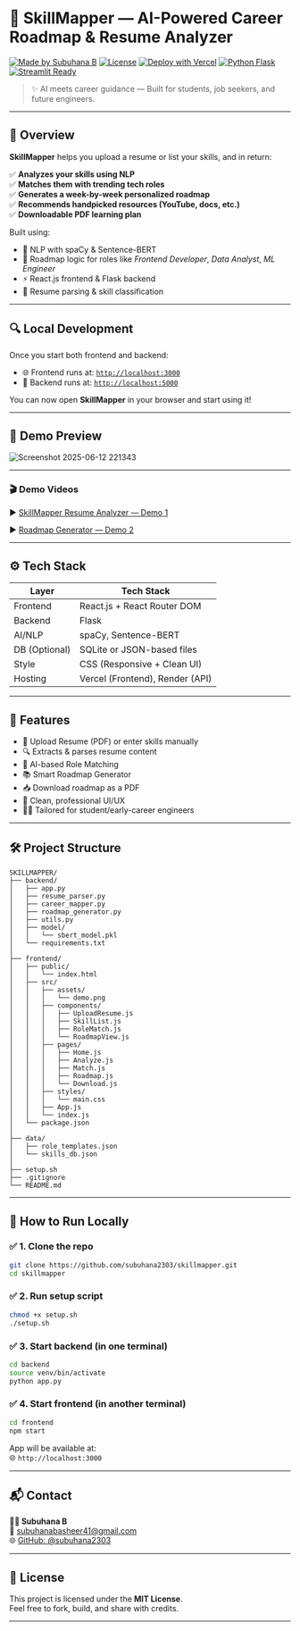 # 🚀 SkillMapper — AI-Powered Career Roadmap & Resume Analyzer

[![Made by Subuhana B](https://img.shields.io/badge/MADE%20BY-Subuhana%20B-blueviolet)](https://github.com/subuhana2303)
[![License](https://img.shields.io/badge/license-MIT-brightgreen)](LICENSE)
[![Deploy with Vercel](https://img.shields.io/badge/Frontend-Deployed%20on%20Vercel-black?logo=vercel)]()
[![Python Flask](https://img.shields.io/badge/Backend-Flask-blue)]()
[![Streamlit Ready](https://img.shields.io/badge/Streamlit-Ready-orange)]()

> ✨ AI meets career guidance — Built for students, job seekers, and future engineers.

---

## 🧩 Overview

**SkillMapper** helps you upload a resume or list your skills, and in return:

✅ **Analyzes your skills using NLP**  
✅ **Matches them with trending tech roles**  
✅ **Generates a week-by-week personalized roadmap**  
✅ **Recommends handpicked resources (YouTube, docs, etc.)**  
✅ **Downloadable PDF learning plan**

Built using:
- 🎯 NLP with spaCy & Sentence-BERT  
- 🧠 Roadmap logic for roles like *Frontend Developer*, *Data Analyst*, *ML Engineer*  
- ⚡ React.js frontend & Flask backend  
- 📄 Resume parsing & skill classification  

---

## 🔍 Local Development

Once you start both frontend and backend:

- 🌐 Frontend runs at: [`http://localhost:3000`](http://localhost:3000)
- 🧠 Backend runs at: [`http://localhost:5000`](http://localhost:5000)

You can now open **SkillMapper** in your browser and start using it!

---

## 🎯 Demo Preview


![Screenshot 2025-06-12 221343](https://github.com/user-attachments/assets/92f86481-7bea-4b22-8c89-fc3fb905402d)

---


### 🎬 Demo Videos

▶️ [SkillMapper Resume Analyzer — Demo 1](https://github.com/user-attachments/assets/98c6a85c-5418-4dbf-a089-7557d268cec6)

▶️ [Roadmap Generator — Demo 2](https://github.com/user-attachments/assets/8d5bf967-98a5-4441-9ce3-41764b70cf43)



---

## ⚙️ Tech Stack

| Layer        | Tech Stack                     |
|--------------|--------------------------------|
| Frontend     | React.js + React Router DOM    |
| Backend      | Flask                          |
| AI/NLP       | spaCy, Sentence-BERT           |
| DB (Optional)| SQLite or JSON-based files     |
| Style        | CSS (Responsive + Clean UI)    |
| Hosting      | Vercel (Frontend), Render (API)|

---

## 💼 Features

- 📝 Upload Resume (PDF) or enter skills manually  
- 🔍 Extracts & parses resume content  
- 🤖 AI-based Role Matching  
- 📚 Smart Roadmap Generator  
- 📥 Download roadmap as a PDF  
- 🎯 Clean, professional UI/UX  
- 🧑‍🎓 Tailored for student/early-career engineers  

---

## 🛠️ Project Structure

```
SKILLMAPPER/
├── backend/
│   ├── app.py
│   ├── resume_parser.py
│   ├── career_mapper.py
│   ├── roadmap_generator.py
│   ├── utils.py
│   ├── model/
│   │   └── sbert_model.pkl
│   └── requirements.txt
│
├── frontend/
│   ├── public/
│   │   └── index.html
│   ├── src/
│   │   ├── assets/
│   │   │   └── demo.png
│   │   ├── components/
│   │   │   ├── UploadResume.js
│   │   │   ├── SkillList.js
│   │   │   ├── RoleMatch.js
│   │   │   └── RoadmapView.js
│   │   ├── pages/
│   │   │   ├── Home.js
│   │   │   ├── Analyze.js
│   │   │   ├── Match.js
│   │   │   ├── Roadmap.js
│   │   │   └── Download.js
│   │   ├── styles/
│   │   │   └── main.css
│   │   ├── App.js
│   │   └── index.js
│   └── package.json
│
├── data/
│   ├── role_templates.json
│   └── skills_db.json
│
├── setup.sh
├── .gitignore
└── README.md
```

---

## 🧪 How to Run Locally

### ✅ 1. Clone the repo

```bash
git clone https://github.com/subuhana2303/skillmapper.git
cd skillmapper
```

### ✅ 2. Run setup script

```bash
chmod +x setup.sh
./setup.sh
```

### ✅ 3. Start backend (in one terminal)

```bash
cd backend
source venv/bin/activate
python app.py
```

### ✅ 4. Start frontend (in another terminal)

```bash
cd frontend
npm start
```

App will be available at:  
🌐 `http://localhost:3000`

---

## 📬 Contact

**👩🏻 Subuhana B**  
📧 subuhanabasheer41@gmail.com  
🌐 [GitHub: @subuhana2303](https://github.com/subuhana2303)

---

## 📃 License

This project is licensed under the **MIT License**.  
Feel free to fork, build, and share with credits.

---

